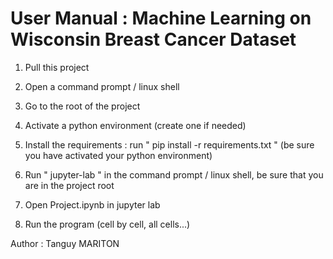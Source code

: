 # User Manual : Machine Learning on Wisconsin Breast Cancer Dataset

1) Pull this project

2) Open a command prompt / linux shell

3) Go to the root of the project

4) Activate a python environment (create one if needed)

5) Install the requirements : run " pip install -r requirements.txt " (be sure you have activated your python environment)

6) Run " jupyter-lab " in the command prompt / linux shell, be sure that you are in the project root

7) Open Project.ipynb in jupyter lab

8) Run the program (cell by cell, all cells...)

Author : Tanguy MARITON